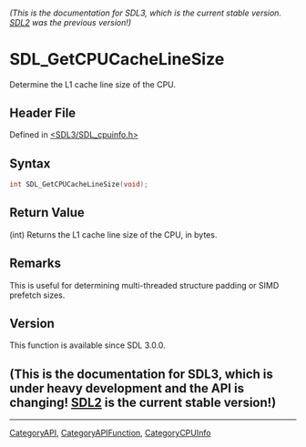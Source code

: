 ###### (This is the documentation for SDL3, which is the current stable version. [SDL2](https://wiki.libsdl.org/SDL2/) was the previous version!)
# SDL_GetCPUCacheLineSize

Determine the L1 cache line size of the CPU.

## Header File

Defined in [<SDL3/SDL_cpuinfo.h>](https://github.com/libsdl-org/SDL/blob/main/include/SDL3/SDL_cpuinfo.h)

## Syntax

```c
int SDL_GetCPUCacheLineSize(void);
```

## Return Value

(int) Returns the L1 cache line size of the CPU, in bytes.

## Remarks

This is useful for determining multi-threaded structure padding or SIMD
prefetch sizes.

## Version

This function is available since SDL 3.0.0.

## (This is the documentation for SDL3, which is under heavy development and the API is changing! [SDL2](https://wiki.libsdl.org/SDL2/) is the current stable version!)



----
[CategoryAPI](CategoryAPI), [CategoryAPIFunction](CategoryAPIFunction), [CategoryCPUInfo](CategoryCPUInfo)

